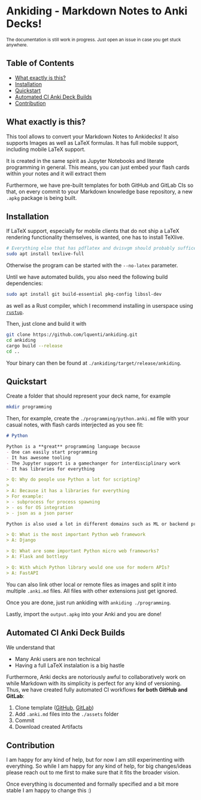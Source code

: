# Ankiding - Markdown Notes to Anki Decks!

<sub>The documentation is still work in progress. Just open an issue in case you get stuck anywhere.</sub>

## Table of Contents

- [What exactly is this?](#what-exactly-is-this)
- [Installation](#installation)
- [Quickstart](#quickstart)
- [Automated CI Anki Deck Builds](#automated-ci-anki-deck-builds)
- [Contribution](#contribution)

## What exactly is this?

This tool allows to convert your Markdown Notes to Ankidecks! It also supports Images as well as LaTeX formulas. It has full mobile support, including mobile LaTeX support.

It is created in the same spirit as Jupyter Notebooks and literate programming in general. This means, you can just embed your flash cards within your notes and it will extract them

Furthermore, we have pre-built templates for both GitHub and GitLab CIs so that, on every commit to your Markdown knowledge base repository, a new `.apkg` package is being built. 

## Installation

If LaTeX support, especially for mobile clients that do not ship a LaTeX rendering functionality themselves, is wanted, one has to install TeXlive.

```bash
# Everything else that has pdflatex and dvisvgm should probably suffice
sudo apt install texlive-full
```

Otherwise the program can be started with the `--no-latex` parameter.

Until we have automated builds, you also need the following build dependencies:
```bash
sudo apt install git build-essential pkg-config libssl-dev 
```
as well as a Rust compiler, which I recommend installing in userspace using [`rustup`](https://rustup.rs/).

Then, just clone and build it with
```bash
git clone https://github.com/lquenti/ankiding.git
cd ankiding
cargo build --release
cd ..
```

Your binary can then be found at `./ankiding/target/release/ankiding`.

## Quickstart

Create a folder that should represent your deck name, for example
```bash
mkdir programming
```

Then, for example, create the `./programming/python.anki.md` file with your casual notes, with flash cards interjected as you see fit:

```markdown
# Python

Python is a **great** programming language because
- One can easily start programming
- It has awesome tooling
- The Jupyter support is a gamechanger for interdisciplinary work
- It has libraries for everything

> Q: Why do people use Python a lot for scripting?
>
> A: Because it has a libraries for everything
> For example:
> - subprocess for process spawning
> - os for OS integration
> - json as a json parser

Python is also used a lot in different domains such as ML or backend programming

> Q: What is the most important Python web framework
> A: Django

> Q: What are some important Python micro web frameworks?
> A: Flask and bottlepy

> Q: With which Python library would one use for modern APIs?
> A: FastAPI
```

You can also link other local or remote files as images and split it into multiple `.anki.md` files. All files with other extensions just get ignored.

Once you are done, just run ankiding with `ankiding ./programming`.

Lastly, import the `output.apkg` into your Anki and you are done!

## Automated CI Anki Deck Builds

We understand that
- Many Anki users are non technical
- Having a full LaTeX instalation is a big hastle

Furthermore, Anki decks are notoriously awful to collaboratively work on while Markdown with its simplicity is perfect for any kind of versioning. Thus, we have created fully automated CI workflows **for both GitHub and GitLab**:

1. Clone template ([GitHub](https://github.com/lquenti/ankiding-ci-github), [GitLab](https://gitlab.gwdg.de/lars.quentin/ankiding-ci-gitlab))
2. Add `.anki.md` files into the `./assets` folder
3. Commit
4. Download created Artifacts

## Contribution

I am happy for any kind of help, but for now I am still experimenting with everything. So while I am happy for any kind of help, for big changes/ideas please reach out to me first to make sure that it fits the broader vision.

Once everything is documented and formally specified and a bit more stable I am happy to change this :)
